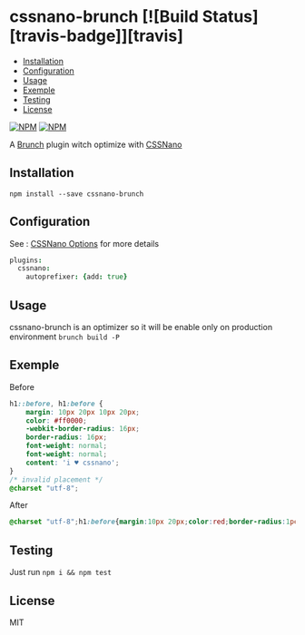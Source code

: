 # cssnano-brunch  [![Build Status][travis-badge]][travis]

- [Installation](#installation)
- [Configuration](#configuration)
- [Usage](#usage)
- [Exemple](#exemple)
- [Testing](#testing)
- [License](#license)

[![NPM](https://nodei.co/npm/cssnano-brunch.png)](https://nodei.co/npm/cssnano-brunch/)
[![NPM](https://nodei.co/npm-dl/cssnano-brunch.png?months=3)](https://nodei.co/npm/cssnano-brunch/)

A [Brunch][] plugin witch optimize with [CSSNano][]

## <a name="installation"></a> Installation

`npm install --save cssnano-brunch`

## <a name="configuration"></a> Configuration

See : [CSSNano Options][] for more details

```coffee
plugins:
  cssnano:
    autoprefixer: {add: true}
```

## <a name="usage"></a> Usage

cssnano-brunch is an optimizer so it will be enable only on production environment `brunch build -P`

## <a name="exemple"></a> Exemple

Before
```css
h1::before, h1:before {
    margin: 10px 20px 10px 20px;
    color: #ff0000;
    -webkit-border-radius: 16px;
    border-radius: 16px;
    font-weight: normal;
    font-weight: normal;
    content: 'i ♥ cssnano';
}
/* invalid placement */
@charset "utf-8";
```
After
```css
@charset "utf-8";h1:before{margin:10px 20px;color:red;border-radius:1pc;font-weight:400;content:'i ♥ cssnano'}
```


## <a name="testing"></a> Testing

Just run `npm i && npm test`

## <a name="license"></a> License

MIT

[Brunch]: http://brunch.io
[CSSNano]: http://cssnano.co
[CSSNano Options]: http://cssnano.co/options/

